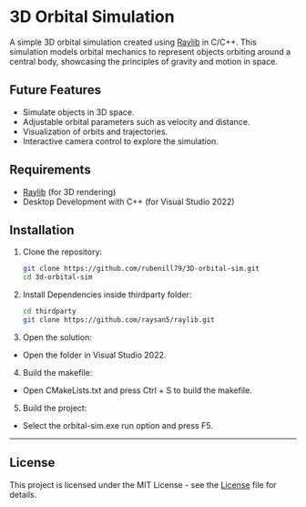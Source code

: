 # 3D Orbital Simulation

A simple 3D orbital simulation created using [Raylib](https://www.raylib.com/) in C/C++. This simulation models orbital mechanics to represent objects orbiting around a central body, showcasing the principles of gravity and motion in space.

## Future Features

- Simulate objects in 3D space.
- Adjustable orbital parameters such as velocity and distance.
- Visualization of orbits and trajectories.
- Interactive camera control to explore the simulation.

## Requirements

- [Raylib](https://www.raylib.com/) (for 3D rendering)
- Desktop Development with C++ (for Visual Studio 2022)

## Installation

1. Clone the repository:

   ```bash
   git clone https://github.com/rubenill79/3D-orbital-sim.git
   cd 3d-orbital-sim

2. Install Dependencies inside thirdparty folder:

   ```bash
   cd thirdparty
   git clone https://github.com/raysan5/raylib.git    

3. Open the solution:

- Open the folder in Visual Studio 2022.

4. Build the makefile:

- Open CMakeLists.txt and press Ctrl + S to build the makefile.

5. Build the project:

- Select the orbital-sim.exe run option and press F5.

---

## License

This project is licensed under the MIT License - see the [License](https://github.com/rubenill79/3D-orbital-sim/blob/main/LICENSE) file for details.
